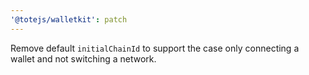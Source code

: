 ```yaml
---
'@totejs/walletkit': patch
---
```


Remove default `initialChainId` to support the case only connecting a wallet and not switching a
network.
